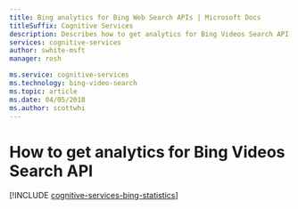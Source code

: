 ```yaml
---
title: Bing analytics for Bing Web Search APIs | Microsoft Docs
titleSuffix: Cognitive Services
description: Describes how to get analytics for Bing Videos Search API. 
services: cognitive-services
author: swhite-msft
manager: rosh

ms.service: cognitive-services
ms.technology: bing-video-search
ms.topic: article
ms.date: 04/05/2018
ms.author: scottwhi
---
```


# How to get analytics for Bing Videos Search API

[!INCLUDE [cognitive-services-bing-statistics](../../../includes/cognitive-services-bing-statistics.md)]